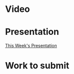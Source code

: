 
# Video

# Presentation
[This Week's Presentation](WebDev/2-Digital-Applications/_topics/_presentations/presentationWeek07.md)

# Work to submit